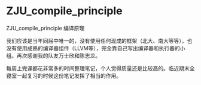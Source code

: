 # ZJU_compile_principle
ZJU_compile_principle 编译原理



我们应该是当年同届中唯一的，没有使用任何现成的框架（北大、南大等等），也没有使用成熟的编译器组件（LLVM等），完全靠自己写出编译器和执行器的小组。再次感谢我的队友万士欣和陈志龙。



每周上完课都花非常多的时间整理笔记，个人觉得质量还是比较高的。临近期末全寝室一起复习的时候这份笔记发挥了相当的作用。
